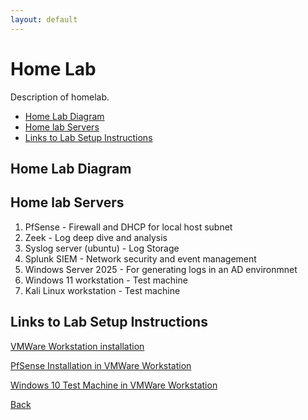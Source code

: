 ```yaml
---
layout: default
---
```


# Home Lab 

Description of homelab.


- [Home Lab Diagram](#home-lab-diagram)
- [Home lab Servers](#home-lab-servers)
- [Links to Lab Setup Instructions](#links-to-lab-setup-instructions)


## Home Lab Diagram

<!-- Insert Diagram Here -->

## Home lab Servers

1. PfSense - Firewall and DHCP for local host subnet
2. Zeek - Log deep dive and analysis
3. Syslog server (ubuntu) - Log Storage
4. Splunk SIEM - Network security and event management 
5. Windows Server 2025 - For generating logs in an AD environmnet
6. Windows 11 workstation - Test machine
7. Kali Linux workstation - Test machine

## Links to Lab Setup Instructions

[VMWare Workstation installation](/projects/lab_setup_instructions/vmware_workstation_setup.html)

[PfSense Installation in VMWare Workstation](/projects/lab_setup_instructions/pfsense_setup.html)

[Windows 10 Test Machine in VMWare Workstation](/projects/lab_setup_instructions/Win10_setup.html)

[Back](/projects.html)